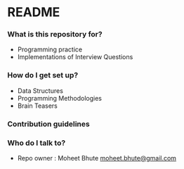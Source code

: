 # README #

### What is this repository for? ###

* Programming practice
* Implementations of Interview Questions

### How do I get set up? ###
* Data Structures
* Programming Methodologies
* Brain Teasers

### Contribution guidelines ###

### Who do I talk to? ###

* Repo owner : Moheet Bhute <moheet.bhute@gmail.com>